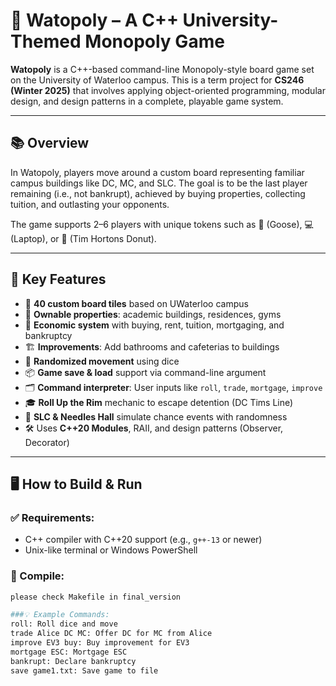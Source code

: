 # 🎲 Watopoly – A C++ University-Themed Monopoly Game

**Watopoly** is a C++-based command-line Monopoly-style board game set on the University of Waterloo campus. This is a term project for **CS246 (Winter 2025)** that involves applying object-oriented programming, modular design, and design patterns in a complete, playable game system.

---

## 📚 Overview

In Watopoly, players move around a custom board representing familiar campus buildings like DC, MC, and SLC. The goal is to be the last player remaining (i.e., not bankrupt), achieved by buying properties, collecting tuition, and outlasting your opponents.

The game supports 2–6 players with unique tokens such as 🦢 (Goose), 💻 (Laptop), or 🍩 (Tim Hortons Donut).

---

## 🧩 Key Features

- 🧭 **40 custom board tiles** based on UWaterloo campus
- 🏫 **Ownable properties**: academic buildings, residences, gyms
- 💸 **Economic system** with buying, rent, tuition, mortgaging, and bankruptcy
- 🏗️ **Improvements**: Add bathrooms and cafeterias to buildings
- 🎲 **Randomized movement** using dice
- 📦 **Game save & load** support via command-line argument
- 🗂️ **Command interpreter**: User inputs like `roll`, `trade`, `mortgage`, `improve`
- 🎓 **Roll Up the Rim** mechanic to escape detention (DC Tims Line)
- 🔁 **SLC & Needles Hall** simulate chance events with randomness
- 🛠️ Uses **C++20 Modules**, RAII, and design patterns (Observer, Decorator)

---

## 🖥️ How to Build & Run

### ✅ Requirements:
- C++ compiler with C++20 support (e.g., `g++-13` or newer)
- Unix-like terminal or Windows PowerShell

### 🔧 Compile:
```bash
please check Makefile in final_version

###💡 Example Commands:
roll: Roll dice and move
trade Alice DC MC: Offer DC for MC from Alice
improve EV3 buy: Buy improvement for EV3
mortgage ESC: Mortgage ESC
bankrupt: Declare bankruptcy
save game1.txt: Save game to file
